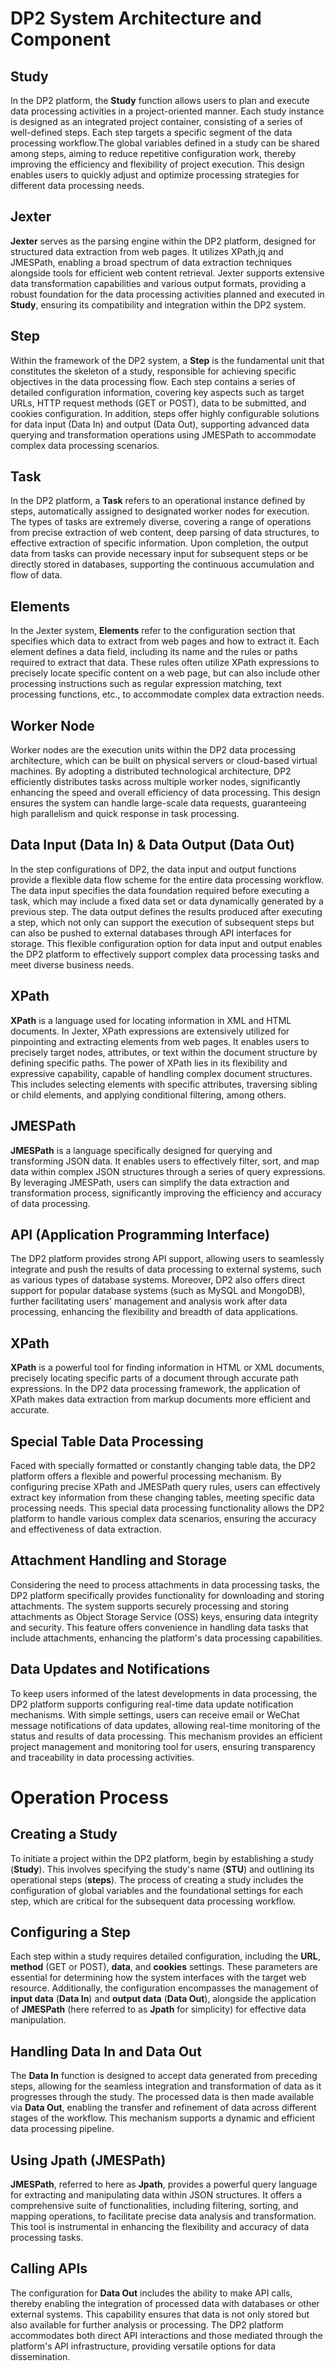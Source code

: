 # DP2 System Architecture and Component
## Study

In the DP2 platform, the **Study** function allows users to plan and execute data processing activities in a project-oriented manner. Each study instance is designed as an integrated project container, consisting of a series of well-defined steps. Each step targets a specific segment of the data processing workflow.The global variables defined in a study can be shared among steps, aiming to reduce repetitive configuration work, thereby improving the efficiency and flexibility of project execution. This design enables users to quickly adjust and optimize processing strategies for different data processing needs.
## Jexter

**Jexter** serves as the parsing engine within the DP2 platform, designed for structured data extraction from web pages. It utilizes XPath,jq and JMESPath, enabling a broad spectrum of data extraction techniques alongside tools for efficient web content retrieval. Jexter supports extensive data transformation capabilities and various output formats, providing a robust foundation for the data processing activities planned and executed in **Study**, ensuring its compatibility and integration within the DP2 system.


## Step

Within the framework of the DP2 system, a **Step** is the fundamental unit that constitutes the skeleton of a study, responsible for achieving specific objectives in the data processing flow. Each step contains a series of detailed configuration information, covering key aspects such as target URLs, HTTP request methods (GET or POST), data to be submitted, and cookies configuration. In addition, steps offer highly configurable solutions for data input (Data In) and output (Data Out), supporting advanced data querying and transformation operations using JMESPath to accommodate complex data processing scenarios.

## Task

In the DP2 platform, a **Task** refers to an operational instance defined by steps, automatically assigned to designated worker nodes for execution. The types of tasks are extremely diverse, covering a range of operations from precise extraction of web content, deep parsing of data structures, to effective extraction of specific information. Upon completion, the output data from tasks can provide necessary input for subsequent steps or be directly stored in databases, supporting the continuous accumulation and flow of data.

## Elements

In the Jexter system, **Elements** refer to the configuration section that specifies which data to extract from web pages and how to extract it. Each element defines a data field, including its name and the rules or paths required to extract that data. These rules often utilize XPath expressions to precisely locate specific content on a web page, but can also include other processing instructions such as regular expression matching, text processing functions, etc., to accommodate complex data extraction needs.

## Worker Node

Worker nodes are the execution units within the DP2 data processing architecture, which can be built on physical servers or cloud-based virtual machines. By adopting a distributed technological architecture, DP2 efficiently distributes tasks across multiple worker nodes, significantly enhancing the speed and overall efficiency of data processing. This design ensures the system can handle large-scale data requests, guaranteeing high parallelism and quick response in task processing.

## Data Input (Data In) & Data Output (Data Out)

In the step configurations of DP2, the data input and output functions provide a flexible data flow scheme for the entire data processing workflow. The data input specifies the data foundation required before executing a task, which may include a fixed data set or data dynamically generated by a previous step. The data output defines the results produced after executing a step, which not only can support the execution of subsequent steps but can also be pushed to external databases through API interfaces for storage. This flexible configuration option for data input and output enables the DP2 platform to effectively support complex data processing tasks and meet diverse business needs.


## XPath

**XPath** is a language used for locating information in XML and HTML documents. In Jexter, XPath expressions are extensively utilized for pinpointing and extracting elements from web pages. It enables users to precisely target nodes, attributes, or text within the document structure by defining specific paths. The power of XPath lies in its flexibility and expressive capability, capable of handling complex document structures. This includes selecting elements with specific attributes, traversing sibling or child elements, and applying conditional filtering, among others.

## JMESPath

**JMESPath** is a language specifically designed for querying and transforming JSON data. It enables users to effectively filter, sort, and map data within complex JSON structures through a series of query expressions. By leveraging JMESPath, users can simplify the data extraction and transformation process, significantly improving the efficiency and accuracy of data processing.

## API (Application Programming Interface)

The DP2 platform provides strong API support, allowing users to seamlessly integrate and push the results of data processing to external systems, such as various types of database systems. Moreover, DP2 also offers direct support for popular database systems (such as MySQL and MongoDB), further facilitating users' management and analysis work after data processing, enhancing the flexibility and breadth of data applications.

## XPath

**XPath** is a powerful tool for finding information in HTML or XML documents, precisely locating specific parts of a document through accurate path expressions. In the DP2 data processing framework, the application of XPath makes data extraction from markup documents more efficient and accurate.

## Special Table Data Processing

Faced with specially formatted or constantly changing table data, the DP2 platform offers a flexible and powerful processing mechanism. By configuring precise XPath and JMESPath query rules, users can effectively extract key information from these changing tables, meeting specific data processing needs. This special data processing functionality allows the DP2 platform to handle various complex data scenarios, ensuring the accuracy and effectiveness of data extraction.

## Attachment Handling and Storage

Considering the need to process attachments in data processing tasks, the DP2 platform specifically provides functionality for downloading and storing attachments. The system supports securely processing and storing attachments as Object Storage Service (OSS) keys, ensuring data integrity and security. This feature offers convenience in handling data tasks that include attachments, enhancing the platform's data processing capabilities.

## Data Updates and Notifications

To keep users informed of the latest developments in data processing, the DP2 platform supports configuring real-time data update notification mechanisms. With simple settings, users can receive email or WeChat message notifications of data updates, allowing real-time monitoring of the status and results of data processing. This mechanism provides an efficient project management and monitoring tool for users, ensuring transparency and traceability in data processing activities.


# Operation Process

## Creating a Study

To initiate a project within the DP2 platform, begin by establishing a study (**Study**). This involves specifying the study's name (**STU**) and outlining its operational steps (**steps**). The process of creating a study includes the configuration of global variables and the foundational settings for each step, which are critical for the subsequent data processing workflow.

## Configuring a Step

Each step within a study requires detailed configuration, including the **URL**, **method** (GET or POST), **data**, and **cookies** settings. These parameters are essential for determining how the system interfaces with the target web resource. Additionally, the configuration encompasses the management of **input data** (**Data In**) and **output data** (**Data Out**), alongside the application of **JMESPath** (here referred to as **Jpath** for simplicity) for effective data manipulation.

## Handling Data In and Data Out

The **Data In** function is designed to accept data generated from preceding steps, allowing for the seamless integration and transformation of data as it progresses through the study. The processed data is then made available via **Data Out**, enabling the transfer and refinement of data across different stages of the workflow. This mechanism supports a dynamic and efficient data processing pipeline.

## Using Jpath (JMESPath)

**JMESPath**, referred to here as **Jpath**, provides a powerful query language for extracting and manipulating data within JSON structures. It offers a comprehensive suite of functionalities, including filtering, sorting, and mapping operations, to facilitate precise data analysis and transformation. This tool is instrumental in enhancing the flexibility and accuracy of data processing tasks.

## Calling APIs

The configuration for **Data Out** includes the ability to make API calls, thereby enabling the integration of processed data with databases or other external systems. This capability ensures that data is not only stored but also available for further analysis or processing. The DP2 platform accommodates both direct API interactions and those mediated through the platform's API infrastructure, providing versatile options for data dissemination.




